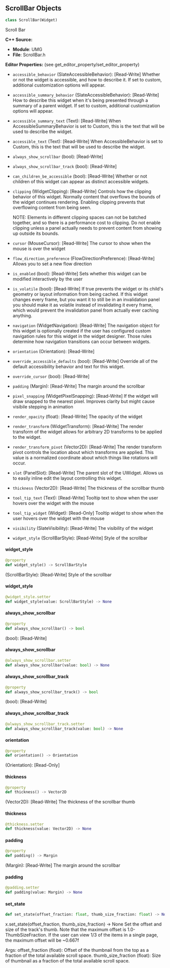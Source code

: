 ## ScrollBar Objects

```python
class ScrollBar(Widget)
```

Scroll Bar

**C++ Source:**

- **Module**: UMG
- **File**: ScrollBar.h

**Editor Properties:** (see get_editor_property/set_editor_property)

- ``accessible_behavior`` (SlateAccessibleBehavior):  [Read-Write] Whether or not the widget is accessible, and how to describe it. If set to custom, additional customization options will appear.
- ``accessible_summary_behavior`` (SlateAccessibleBehavior):  [Read-Write] How to describe this widget when it's being presented through a summary of a parent widget. If set to custom, additional customization options will appear.
- ``accessible_summary_text`` (Text):  [Read-Write] When AccessibleSummaryBehavior is set to Custom, this is the text that will be used to describe the widget.
- ``accessible_text`` (Text):  [Read-Write] When AccessibleBehavior is set to Custom, this is the text that will be used to describe the widget.
- ``always_show_scrollbar`` (bool):  [Read-Write]
- ``always_show_scrollbar_track`` (bool):  [Read-Write]
- ``can_children_be_accessible`` (bool):  [Read-Write] Whether or not children of this widget can appear as distinct accessible widgets.
- ``clipping`` (WidgetClipping):  [Read-Write] Controls how the clipping behavior of this widget.  Normally content that overflows the
  bounds of the widget continues rendering.  Enabling clipping prevents that overflowing content
  from being seen.

  NOTE: Elements in different clipping spaces can not be batched together, and so there is a
  performance cost to clipping.  Do not enable clipping unless a panel actually needs to prevent
  content from showing up outside its bounds.
- ``cursor`` (MouseCursor):  [Read-Write] The cursor to show when the mouse is over the widget
- ``flow_direction_preference`` (FlowDirectionPreference):  [Read-Write] Allows you to set a new flow direction
- ``is_enabled`` (bool):  [Read-Write] Sets whether this widget can be modified interactively by the user
- ``is_volatile`` (bool):  [Read-Write] If true prevents the widget or its child's geometry or layout information from being cached.  If this widget
  changes every frame, but you want it to still be in an invalidation panel you should make it as volatile
  instead of invalidating it every frame, which would prevent the invalidation panel from actually
  ever caching anything.
- ``navigation`` (WidgetNavigation):  [Read-Write] The navigation object for this widget is optionally created if the user has configured custom
  navigation rules for this widget in the widget designer.  Those rules determine how navigation transitions
  can occur between widgets.
- ``orientation`` (Orientation):  [Read-Write]
- ``override_accessible_defaults`` (bool):  [Read-Write] Override all of the default accessibility behavior and text for this widget.
- ``override_cursor`` (bool):  [Read-Write]
- ``padding`` (Margin):  [Read-Write] The margin around the scrollbar
- ``pixel_snapping`` (WidgetPixelSnapping):  [Read-Write] If the widget will draw snapped to the nearest pixel.  Improves clarity but might cause visibile stepping in animation
- ``render_opacity`` (float):  [Read-Write] The opacity of the widget
- ``render_transform`` (WidgetTransform):  [Read-Write] The render transform of the widget allows for arbitrary 2D transforms to be applied to the widget.
- ``render_transform_pivot`` (Vector2D):  [Read-Write] The render transform pivot controls the location about which transforms are applied.
  This value is a normalized coordinate about which things like rotations will occur.
- ``slot`` (PanelSlot):  [Read-Write] The parent slot of the UWidget.  Allows us to easily inline edit the layout controlling this widget.
- ``thickness`` (Vector2D):  [Read-Write] The thickness of the scrollbar thumb
- ``tool_tip_text`` (Text):  [Read-Write] Tooltip text to show when the user hovers over the widget with the mouse
- ``tool_tip_widget`` (Widget):  [Read-Only] Tooltip widget to show when the user hovers over the widget with the mouse
- ``visibility`` (SlateVisibility):  [Read-Write] The visibility of the widget
- ``widget_style`` (ScrollBarStyle):  [Read-Write] Style of the scrollbar

<a id="unreal.ScrollBar.widget_style"></a>

#### widget_style

```python
@property
def widget_style() -> ScrollBarStyle
```

(ScrollBarStyle):  [Read-Write] Style of the scrollbar

<a id="unreal.ScrollBar.widget_style"></a>

#### widget_style

```python
@widget_style.setter
def widget_style(value: ScrollBarStyle) -> None
```

<a id="unreal.ScrollBar.always_show_scrollbar"></a>

#### always_show_scrollbar

```python
@property
def always_show_scrollbar() -> bool
```

(bool):  [Read-Write]

<a id="unreal.ScrollBar.always_show_scrollbar"></a>

#### always_show_scrollbar

```python
@always_show_scrollbar.setter
def always_show_scrollbar(value: bool) -> None
```

<a id="unreal.ScrollBar.always_show_scrollbar_track"></a>

#### always_show_scrollbar_track

```python
@property
def always_show_scrollbar_track() -> bool
```

(bool):  [Read-Write]

<a id="unreal.ScrollBar.always_show_scrollbar_track"></a>

#### always_show_scrollbar_track

```python
@always_show_scrollbar_track.setter
def always_show_scrollbar_track(value: bool) -> None
```

<a id="unreal.ScrollBar.orientation"></a>

#### orientation

```python
@property
def orientation() -> Orientation
```

(Orientation):  [Read-Only]

<a id="unreal.ScrollBar.thickness"></a>

#### thickness

```python
@property
def thickness() -> Vector2D
```

(Vector2D):  [Read-Write] The thickness of the scrollbar thumb

<a id="unreal.ScrollBar.thickness"></a>

#### thickness

```python
@thickness.setter
def thickness(value: Vector2D) -> None
```

<a id="unreal.ScrollBar.padding"></a>

#### padding

```python
@property
def padding() -> Margin
```

(Margin):  [Read-Write] The margin around the scrollbar

<a id="unreal.ScrollBar.padding"></a>

#### padding

```python
@padding.setter
def padding(value: Margin) -> None
```

<a id="unreal.ScrollBar.set_state"></a>

#### set_state

```python
def set_state(offset_fraction: float, thumb_size_fraction: float) -> None
```

x.set_state(offset_fraction, thumb_size_fraction) -> None
Set the offset and size of the track's thumb.
Note that the maximum offset is 1.0-ThumbSizeFraction.
If the user can view 1/3 of the items in a single page, the maximum offset will be ~0.667f

Args:
    offset_fraction (float): Offset of the thumbnail from the top as a fraction of the total available scroll space.
    thumb_size_fraction (float): Size of thumbnail as a fraction of the total available scroll space.

<a id="unreal.ScrollBox"></a>